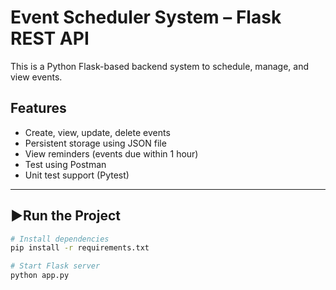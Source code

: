 # Event Scheduler System – Flask REST API

This is a Python Flask-based backend system to schedule, manage, and view events.

## Features
- Create, view, update, delete events
- Persistent storage using JSON file
- View reminders (events due within 1 hour)
- Test using Postman
- Unit test support (Pytest)

---

## ▶Run the Project

```bash
# Install dependencies
pip install -r requirements.txt

# Start Flask server
python app.py
